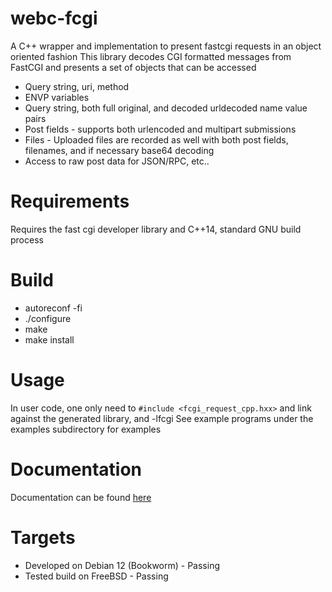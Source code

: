 # webc-fcgi

A C++ wrapper and implementation to present fastcgi requests in an object oriented fashion
This library decodes CGI formatted messages from FastCGI and presents a set of objects that can be accessed

* Query string, uri, method
* ENVP variables
* Query string, both full original, and decoded urldecoded name value pairs
* Post fields - supports both urlencoded and multipart submissions
* Files - Uploaded files are recorded as well with both post fields, filenames, and if necessary base64 decoding
* Access to raw post data for JSON/RPC, etc..

# Requirements
Requires the fast cgi developer library and C++14, standard GNU build process

# Build
* autoreconf -fi
* ./configure <options>
* make
* make install

# Usage
In user code, one only need to 
`#include <fcgi_request_cpp.hxx>`
and link against the generated library, and -lfcgi
See example programs under the examples subdirectory for examples

# Documentation
Documentation can be found [here](https://www.beneschtech.com/doc/fcgi_request_cpp/)

# Targets
* Developed on Debian 12 (Bookworm) - Passing
* Tested build on FreeBSD - Passing
